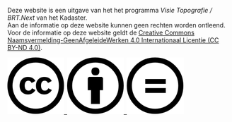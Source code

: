 Deze website is een uitgave van het het programma _Visie Topografie / BRT.Next_ van het Kadaster.<br>
Aan de informatie op deze website kunnen geen rechten worden ontleend. Voor de informatie op deze website geldt de [Creative Commons Naamsvermelding-GeenAfgeleideWerken 4.0 Internationaal Licentie (CC BY-ND 4.0)](https://creativecommons.org/licenses/by-nd/4.0/legalcode.nl).

[![](docs/images/cc.svg) ![](docs/images/by.svg) ![](docs/images/nd.svg)](https://creativecommons.org/licenses/by-nd/4.0/legalcode.nl)
